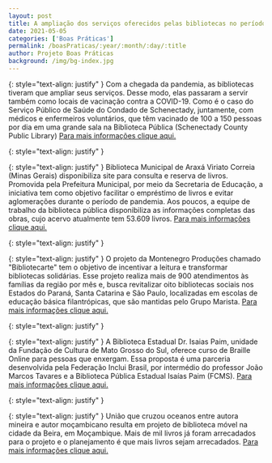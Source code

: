```yaml
---
layout: post
title: A ampliação dos serviços oferecidos pelas bibliotecas no período pandêmico e as parcerias marcam as publicações das boas práticas! 
date: 2021-05-05
categories: ['Boas Práticas']
permalink: /boasPraticas/:year/:month/:day/:title
author: Projeto Boas Práticas
background: /img/bg-index.jpg
---
```

{: style="text-align: justify" }
Com a chegada da pandemia, as bibliotecas tiveram que ampliar seus serviços. Desse modo, elas passaram a servir também como locais de vacinação contra a COVID-19. Como é o caso do Serviço Público de Saúde do Condado de Schenectady, juntamente, com médicos e enfermeiros voluntários, que têm vacinado de 100 a 150 pessoas por dia em uma grande sala na Biblioteca Pública (Schenectady County Public Library)
[Para mais informações clique aqui.](https://americanlibrariesmagazine.org/blogs/the-scoop/covid-19-vaccine-a-shot-in-the-arm/)

{: style="text-align: justify" }


{: style="text-align: justify" }
Biblioteca Municipal de Araxá Viriato Correia (Minas Gerais) disponibiliza site para consulta e reserva de livros. Promovida pela Prefeitura Municipal, por meio da Secretaria de Educação, a iniciativa tem como objetivo facilitar o empréstimo de livros e evitar aglomerações durante o período de pandemia. Aos poucos, a equipe de trabalho da biblioteca pública disponibiliza as informações completas das obras, cujo acervo atualmente tem 53.609 livros.
[Para mais informações clique aqui.](https://g1.globo.com/mg/triangulo-mineiro/noticia/2020/05/25/biblioteca-municipal-de-araxa-disponibiliza-site-para-consulta-e-reserva-de-livros.ghtml)

{: style="text-align: justify" }


{: style="text-align: justify" }
O projeto da Montenegro Produções chamado "Bibliotecarte" tem o objetivo de incentivar a leitura e transformar bibliotecas solidárias. Esse projeto realiza mais de 900 atendimentos às famílias da região por mês e, busca revitalizar oito bibliotecas sociais nos Estados do Paraná, Santa Catarina e São Paulo, localizadas em escolas de educação básica filantrópicas, que são mantidas pelo Grupo Marista.
[Para mais informações clique aqui.](https://saopauloparacriancas.com.br/projeto-bibliotecarte-transforma-bibliotecas/)

{: style="text-align: justify" }


{: style="text-align: justify" }
A Biblioteca Estadual Dr. Isaias Paim, unidade da Fundação de Cultura de Mato Grosso do Sul, oferece curso de Braille Online para pessoas que enxergam. Essa proposta é uma parceria desenvolvida pela Federação Inclui Brasil, por intermédio do professor João Marcos Tavares e a Biblioteca Pública Estadual Isaías Paim (FCMS).
[Para mais informações clique aqui.](http://www.ms.gov.br/biblioteca-estadual-oferece-curso-de-braille-online-para-pessoas-que-enxergam/)

{: style="text-align: justify" }


{: style="text-align: justify" }
União que cruzou oceanos entre autora mineira e autor moçambicano resulta em projeto de biblioteca móvel na cidade da Beira, em Moçambique. Mais de mil livros já foram arrecadados para o projeto e o planejamento é que mais livros sejam arrecadados.
[Para mais informações clique aqui.](https://g1.globo.com/mg/vales-mg/noticia/2021/02/01/escritora-mineira-se-une-a-poeta-mocambicano-para-criar-biblioteca-em-cidade-da-africa.ghtml)
